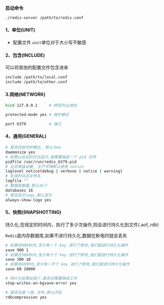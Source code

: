 **启动命令**

```bash
./redis-server /path/to/redis.conf
```

#### 1、单位(UNIT)

- 配置文件 `unit`单位对于大小写不敏感

#### 2、包含(INCLUDE)

可以将其他的配置文件包含进来

```bash
include /path/to/local.conf
include /path/to/other.conf
```

#### 3.网络(NETWORK)

```bash
bind 127.0.0.1     # 绑定的ip地址

protected-mode yes # 保护模式

port 6379          # 端口
```

#### 4、通用(GENERAL)

```bash
# 是否开启守护模式, 默认为no
daemonize yes
# 如果以后台的方式运行,就需要指定一个 pid 文件
pidfile /var/run/redis_6379.pid
# 日志等级设置, 生产环境默认使用 notice
loglevel notice(debug | verbose | notice | warning)
# 生成的日志文件名
logfile ""
# 数据库数量,默认16个
databases 16
# 是否显示logo,默认显示
always-show-logo yes
```

#### 5、快照(SNAPSHOTTING)

持久化,在规定的时间内，执行了多少次操作,则会进行持久化到文件(.aof,.rdb)

`Redis`是内存数据库,如果不进行持久化,数据在断电时就会丢失

```bash
# 如果在900秒内,至少有一个 key 进行了修改,我们就进行持久化操作
save 900 1
# 如果在300秒内,至少有十个 key 进行了修改,我们就进行持久化操作
save 300 10
# 如果在60秒内,至少有一万个 key 进行了修改,我们就进行持久化操作
save 60 10000

# 持久化如果出错了,是否还需要继续工作
stop-writes-on-bgsave-error yes

# 是否压缩 rdb 文件,默认开启
rdbcompression yes
```
